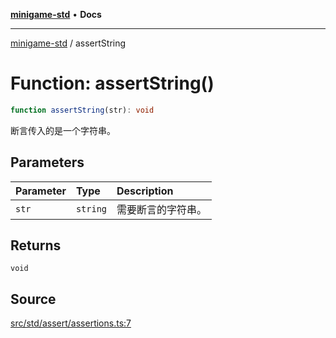 [**minigame-std**](../index.md) • **Docs**

***

[minigame-std](../index.md) / assertString

# Function: assertString()

```ts
function assertString(str): void
```

断言传入的是一个字符串。

## Parameters

| Parameter | Type | Description |
| :------ | :------ | :------ |
| `str` | `string` | 需要断言的字符串。 |

## Returns

`void`

## Source

[src/std/assert/assertions.ts:7](https://github.com/JiangJie/minigame-std/blob/fe87039c9bf9e09f2936bdac3b9a02fcf5e4b50c/src/std/assert/assertions.ts#L7)
